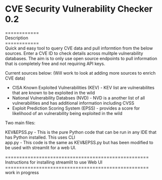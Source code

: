 # CVE Security Vulnerability Checker 0.2

============<br>
Description<br>
============<br>
Quick and easy tool to query CVE data and pull informtion from the below sources. Enter a CVE ID to check details across mulitple vulnerability databases. The aim is to only use open source endpoints to pull information that is completely free and not requiring API keys. <br>

Current sources below: (Will work to look at adding more sources to enrich CVE data)

* CISA Known Exploited Vulnerabilities (KEV) - KEV list are vulnerabilites that are known to be exploited in the wild<br>
* National Vulnerability Databses (NVD) - NVD is a another list of all vulnerabilities and has additional information including CVSS<br>
* Exploit Prediction Scoring System (EPSS) - provides a score for likelihood of an vulnerability being exploited in the wild

Two main files:

KEV&EPSS.py - This is the pure Python code that can be run in any IDE that has Python installed. This uses CLI<br>
app.py - This code is the same as KEV&EPSS.py but has been modified to be used with streamlit for a web UI.<br>

===================================================<br>
Instructions for installing streamlit to use Web UI<br>
===================================================<br>
work in progress
